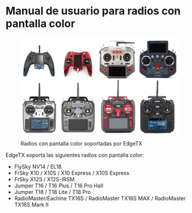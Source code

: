 # Manual de usuario para radios con pantalla color

<figure><img src="../../.gitbook/assets/colorradios.jpg" alt=""><figcaption><p>Radios con pantalla color soportadas por EdgeTX</p></figcaption></figure>
EdgeTX soporta las siguientes radios con pantalla color:

* FlySky NV14 / EL18
* FrSky X10 / X10S / X10 Express / X10S Express
* FrSky X12S / X12S-IRSM
* Jumper T16 / T16 Plus / T16 Pro Hall
* Jumper T18 / T18 Lite / T18 Pro
* RadioMaster/Eachine TX16S / RadioMaster TX16S MAX / RadioMaster TX16S Mark II
